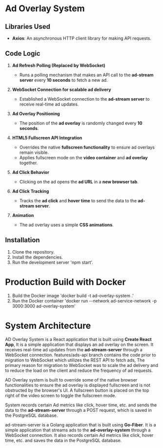 # Ad Overlay System  

## Libraries Used  

- **Axios**: An asynchronous HTTP client library for making API requests.  

## Code Logic  

1. **Ad Refresh Polling (Replaced by WebSocket)**  
   - Runs a polling mechanism that makes an API call to the **ad-stream server** every **10 seconds** to fetch a new ad.

2. **WebSocket Connection for scalable ad delivery**  
   - Established a WebSocket connection to the **ad-stream server** to receive real-time ad updates.


3. **Ad Overlay Positioning**  
   - The position of the **ad overlay** is randomly changed every **10 seconds**.  

4. **HTML5 Fullscreen API Integration**  
   - Overrides the native **fullscreen functionality** to ensure ad overlays remain visible.  
   - Applies fullscreen mode on the **video container** and **ad overlay** together.  

5. **Ad Click Behavior**  
   - Clicking on the ad opens the **ad URL** in a **new browser tab**.  

6. **Ad Click Tracking**  
   - Tracks the **ad click** and **hover time** to send the data to the **ad-stream server**.

7. **Animation**  
   - The ad overlay uses a simple **CSS animations**.

## Installation

1. Clone the repository.
2. Install the dependencies.
3. Run the development server 'npm start'.


# Production Build with Docker

1. Build the Docker image 'docker build -t ad-overlay-system .'
2. Run the Docker container 'docker run --network ad-service-network -p 3000:3000 ad-overlay-system'


# System Architecture

AD Overlay System is a React application that is built using **Create React App**, It is a simple application that displays an ad overlay on the screen. It receives real-time ad updates from the **ad-stream-server** through a WebSocket connection. features/ads-api branch contains the code prior to migration to WebSocket which utilizes the REST API to fetch ads, The primary reason for migration to WebSocket was to scale the ad delivery and to reduce the load on the client and reduce the frequency of ad requests.

AD Overlay system is built to override some of the native browser functionalities to ensure the ad overlay is displayed fullscreen and is not obstructed by the browser's UI. A fullscreen button is placed on the top right of the video screen to toggle the fullscreen mode.

System records certain Ad metrics like click, hover time, etc. and sends the data to the **ad-stream-server** through a POST request, which is saved in the PostgreSQL database.

ad-stream-server is a Golang application that is built using **Go-Fiber**. It is a simple application that streams ads to the **ad-overlay-system** through a WebSocket connection. It also records certain Ad metrics like click, hover time, etc. and saves the data in the PostgreSQL database.


















